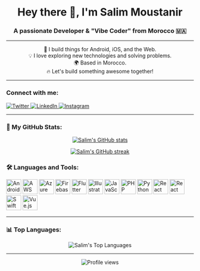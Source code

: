 <h1 align="center">Hey there 👋, I'm Salim Moustanir</h1>

<h3 align="center">A passionate Developer & "Vibe Coder" from Morocco 🇲🇦</h3>

---

<p align="center">
  🚀 I build things for Android, iOS, and the Web. <br>
  💡 I love exploring new technologies and solving problems. <br>
  🌍 Based in Morocco. <br>
  🔥 Let's build something awesome together!
</p>

---

<h3 align="left">Connect with me:</h3>
<p align="left">
  <a href="https://twitter.com/moustanirsalim" target="_blank">
    <img src="https://img.shields.io/badge/Twitter-%231DA1F2.svg?style=for-the-badge&logo=Twitter&logoColor=white" alt="Twitter" />
  </a>
  <a href="https://linkedin.com/in/salimmoustanir" target="_blank">
    <img src="https://img.shields.io/badge/LinkedIn-%230077B5.svg?style=for-the-badge&logo=linkedin&logoColor=white" alt="LinkedIn" />
  </a>
  <a href="https://instagram.com/salimmous1" target="_blank">
    <img src="https://img.shields.io/badge/Instagram-%23E4405F.svg?style=for-the-badge&logo=instagram&logoColor=white" alt="Instagram" />
  </a>
  <!-- ila 3andek chi haja khra bhal portfolio ola website zedha -->
  <!-- <a href="https://yourwebsite.com" target="_blank">
    <img src="https://img.shields.io/badge/Website-FF5722?style=for-the-badge&logo=website&logoColor=white" alt="Website" />
  </a> -->
</p>

---

<h3 align="left">🚀 My GitHub Stats:</h3>

<p align="center">
  <a href="https://github.com/salimmous">
    <img src="https://github-readme-stats.vercel.app/api?username=salimmous&show_icons=true&locale=en&theme=radical" alt="Salim's GitHub stats" />
  </a>
  <!-- Zid show_icons=true باش يبانو les icons -->
  <!-- n9addu nbedlu theme=radical bchi theme kher 3جبك bhal: dark, solarized-dark, etc. -->
</p>

<p align="center">
   <a href="https://github.com/salimmous">
    <img src="https://github-readme-streak-stats.herokuapp.com/?user=salimmous&theme=radical" alt="Salim's GitHub streak" />
  </a>
</p>


<h3 align="left">🛠️ Languages and Tools:</h3>
<p align="left">
  <!-- Using simple icons or devicons is good -->
  <img src="https://cdn.jsdelivr.net/gh/devicons/devicon/icons/android/android-original.svg" alt="Android" width="40" height="40"/>
  <img src="https://cdn.jsdelivr.net/gh/devicons/devicon/icons/amazonwebservices/amazonwebservices-original.svg" alt="AWS" width="40" height="40"/>
  <img src="https://cdn.jsdelivr.net/gh/devicons/devicon/icons/azure/azure-original.svg" alt="Azure" width="40" height="40"/>
  <img src="https://cdn.jsdelivr.net/gh/devicons/devicon/icons/firebase/firebase-plain.svg" alt="Firebase" width="40" height="40"/>
  <img src="https://cdn.jsdelivr.net/gh/devicons/devicon/icons/flutter/flutter-original.svg" alt="Flutter" width="40" height="40"/>
  <img src="https://cdn.jsdelivr.net/gh/devicons/devicon/icons/illustrator/illustrator-plain.svg" alt="Illustrator" width="40" height="40"/>
  <img src="https://cdn.jsdelivr.net/gh/devicons/devicon/icons/javascript/javascript-original.svg" alt="JavaScript" width="40" height="40"/>
  <img src="https://cdn.jsdelivr.net/gh/devicons/devicon/icons/php/php-original.svg" alt="PHP" width="40" height="40"/>
  <img src="https://cdn.jsdelivr.net/gh/devicons/devicon/icons/python/python-original.svg" alt="Python" width="40" height="40"/>
  <img src="https://cdn.jsdelivr.jsdelivr.net/gh/devicons/devicon/icons/react/react-original.svg" alt="React" width="40" height="40"/>
  <img src="https://cdn.jsdelivr.net/gh/devicons/devicon/icons/react/react-original.svg" alt="React Native" width="40" height="40"/> <!-- React Native uses the same icon -->
  <img src="https://cdn.jsdelivr.net/gh/devicons/devicon/icons/swift/swift-original.svg" alt="Swift" width="40" height="40"/>
  <img src="https://cdn.jsdelivr.net/gh/devicons/devicon/icons/vuejs/vuejs-original.svg" alt="Vue.js" width="40" height="40"/>
  <!-- Zid chi tools khrin bhal Git, Docker, Figma, etc. ila khedam bihom -->
  <!-- <img src="https://cdn.jsdelivr.net/gh/devicons/devicon/icons/git/git-original.svg" alt="Git" width="40" height="40"/> -->
  <!-- <img src="https://cdn.jsdelivr.net/gh/devicons/devicon/icons/docker/docker-original.svg" alt="Docker" width="40" height="40"/> -->
</p>

---

<h3 align="left">📊 Top Languages:</h3>
<p align="center">
  <img src="https://github-readme-stats.vercel.app/api/top-langs/?username=salimmous&layout=compact&theme=radical" alt="Salim's Top Languages" />
</p>

---

<!-- Ila bghiti tzid visitor count badge -->
<p align="center">
  <img src="https://komarev.com/ghpvc/?username=salimmous&color=blue" alt="Profile views" />
</p>

